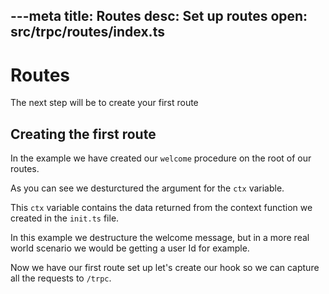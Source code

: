 ---meta
title: Routes
desc: Set up routes
open: src/trpc/routes/index.ts
---

# Routes
The next step will be to create your first route

## Creating the first route

In the example we have created our `welcome` procedure on the root of our routes.

As you can see we desturctured the argument for the `ctx` variable.

This `ctx` variable contains the data returned from the context function we created in the `init.ts` file.

In this example we destructure the welcome message, but in a more real world scenario we would be getting a user Id for example.

Now we have our first route set up let's create our hook so we can capture all the requests to `/trpc`.

